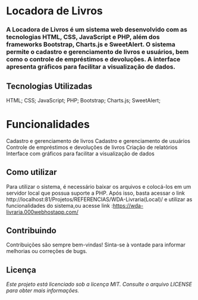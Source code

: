 # Locadora de Livros

### A Locadora de Livros é um sistema web desenvolvido com as tecnologias HTML, CSS, JavaScript e PHP, além dos frameworks Bootstrap, Charts.js e SweetAlert. O sistema permite o cadastro e gerenciamento de livros e usuários, bem como o controle de empréstimos e devoluções. A interface apresenta gráficos para facilitar a visualização de dados.

## Tecnologias Utilizadas
HTML;
CSS;
JavaScript;
PHP;
Bootstrap;
Charts.js;
SweetAlert;
# Funcionalidades
Cadastro e gerenciamento de livros
Cadastro e gerenciamento de usuários
Controle de empréstimos e devoluções de livros
Criação de relatórios
Interface com gráficos para facilitar a visualização de dados
## Como utilizar
Para utilizar o sistema, é necessário baixar os arquivos e colocá-los em um servidor local que possua suporte a PHP. Após isso, basta acessar o link http://localhost:81/Projetos/REFERENCIAS/WDA-Livraria(Local)/ e utilizar as funcionalidades do sistema,ou acesse link :https://wda-livraria.000webhostapp.com/

## Contribuindo
Contribuições são sempre bem-vindas! Sinta-se à vontade para informar melhorias ou correções de bugs.

## Licença
*Este projeto está licenciado sob a licença MIT. Consulte o arquivo LICENSE para obter mais informações.*
